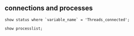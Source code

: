 ## connections and processes

```
show status where `variable_name` = 'Threads_connected';

show processlist;
```
